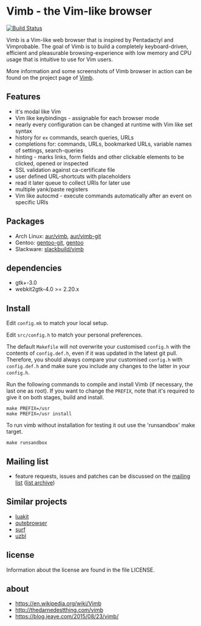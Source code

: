 # Vimb - the Vim-like browser

[![Build Status](https://api.travis-ci.com/fanglingsu/vimb.svg?branch=master)](https://travis-ci.com/fanglingsu/vimb)

Vimb is a Vim-like web browser that is inspired by Pentadactyl and Vimprobable.
The goal of Vimb is to build a completely keyboard-driven, efficient and
pleasurable browsing-experience with low memory and CPU usage that is
intuitive to use for Vim users.

More information and some screenshots of Vimb browser in action can be found on
the project page of [Vimb][].

## Features

- it's modal like Vim
- Vim like keybindings - assignable for each browser mode
- nearly every configuration can be changed at runtime with Vim like set syntax
- history for `ex` commands, search queries, URLs
- completions for: commands, URLs, bookmarked URLs, variable names of settings, search-queries
- hinting - marks links, form fields and other clickable elements to
  be clicked, opened or inspected
- SSL validation against ca-certificate file
- user defined URL-shortcuts with placeholders
- read it later queue to collect URIs for later use
- multiple yank/paste registers
- Vim like autocmd - execute commands automatically after an event on specific URIs

## Packages

- Arch Linux: [aur/vimb][], [aur/vimb-git][]
- Gentoo: [gentoo-git][], [gentoo][]
- Slackware: [slackbuild/vimb][]

## dependencies

- gtk+-3.0
- webkit2gtk-4.0 >= 2.20.x

## Install

Edit `config.mk` to match your local setup.

Edit `src/config.h` to match your personal preferences.

The default `Makefile` will not overwrite your customised `config.h` with the
contents of `config.def.h`, even if it was updated in the latest git pull.
Therefore, you should always compare your customised `config.h` with
`config.def.h` and make sure you include any changes to the latter in your
`config.h`.

Run the following commands to compile and install Vimb (if necessary, the last one as
root). If you want to change the `PREFIX`, note that it's required to give it on both stages, build and install.

    make PREFIX=/usr
    make PREFIX=/usr install

To run vimb without installation for testing it out use the 'runsandbox' make
target.

    make runsandbox

## Mailing list

- feature requests, issues and patches can be discussed on the [mailing list][mail] ([list archive][mail-archive])

## Similar projects

- [luakit](https://luakit.github.io/)
- [qutebrowser](https://www.qutebrowser.org/)
- [surf](https://surf.suckless.org/)
- [uzbl](https://www.uzbl.org/)

## license

Information about the license are found in the file LICENSE.

## about

- https://en.wikipedia.org/wiki/Vimb
- http://thedarnedestthing.com/vimb
- https://blog.jeaye.com/2015/08/23/vimb/

[aur/vimb]:          https://aur.archlinux.org/packages/vimb
[aur/vimb-git]:      https://aur.archlinux.org/packages/vimb-git
[gentoo-git]:        https://github.com/tharvik/overlay/tree/master/www-client/vimb
[gentoo]:            https://github.com/hsoft/portage-overlay/tree/master/www-client/vimb
[vimb]:              https://fanglingsu.github.io/vimb/ "Vimb - Vim like browser project page"
[mail]:              https://lists.sourceforge.net/lists/listinfo/vimb-users "vimb - mailing list"
[mail-archive]:      https://sourceforge.net/p/vimb/vimb/vimb-users/ "vimb - mailing list archive"
[slackbuild/vimb]:   https://slackbuilds.org/repository/14.2/network/vimb/
